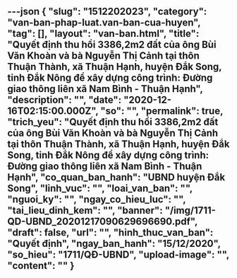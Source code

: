 ---json
{
    "slug": "1512202023",
    "category": "van-ban-phap-luat.van-ban-cua-huyen",
    "tag": [],
    "layout": "van-ban.html",
    "title": "Quyết định thu hồi 3386,2m2 đất của ông Bùi Văn Khoàn và bà Nguyễn Thị Cảnh tại thôn Thuận Thành, xã Thuận Hạnh, huyện Đắk Song, tỉnh Đắk Nông để xây dựng công trình: Đường giao thông liên xã Nam Bình - Thuận Hạnh",
    "description": "",
    "date": "2020-12-16T02:15:00.000Z",
    "so": "",
    "permalink": true,
    "trich_yeu": "Quyết định thu hồi 3386,2m2 đất của ông Bùi Văn Khoàn và bà Nguyễn Thị Cảnh tại thôn Thuận Thành, xã Thuận Hạnh, huyện Đắk Song, tỉnh Đắk Nông để xây dựng công trình: Đường giao thông liên xã Nam Bình - Thuận Hạnh",
    "co_quan_ban_hanh": "UBND huyện Đắk Song",
    "linh_vuc": "",
    "loai_van_ban": "",
    "nguoi_ky": "",
    "ngay_co_hieu_luc": "",
    "tai_lieu_dinh_kem": "",
    "banner": "/img/1711-QD-UBND_20201217090629696690.pdf",
    "draft": false,
    "url": "",
    "hinh_thuc_van_ban": "Quyết định",
    "ngay_ban_hanh": "15/12/2020",
    "so_hieu": "1711/QĐ-UBND",
    "upload-image": "",
    "__content__": ""
}
---
